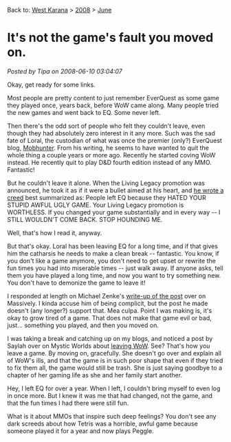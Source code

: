Back to: [West Karana](/posts/westkarana.md) > [2008](/posts/2008/westkarana.md) > [June](./westkarana.md)
# It's not the game's fault you moved on.

*Posted by Tipa on 2008-06-10 03:04:07*

Okay, get ready for some links.

Most people are pretty content to just remember EverQuest as some game they played once, years back, before WoW came along. Many people tried the new games and went back to EQ. Some never left.

Then there's the odd sort of people who felt they couldn't leave, even though they had absolutely zero interest in it any more. Such was the sad fate of Loral, the custodian of what was once the premier (only?) EverQuest blog, [Mobhunter](http://mobhunter.com/). From his writing, he seems to have wanted to quit the whole thing a couple years or more ago. Recently he started coving WoW instead. He recently quit to play D&D fourth edition instead of any MMO. Fantastic!

But he couldn't leave it alone. When the Living Legacy promotion was announced, he took it as if it were a bullet aimed at his heart, and [he wrote a creed](http://mobhunter.com/001566.html) best summarized as: People left EQ because they HATED YOUR STUPID AWFUL UGLY GAME. Your Living Legacy promotion is WORTHLESS. If you changed your game substantially and in every way -- I STILL WOULDN'T COME BACK. STOP HOUNDING ME.

Well, that's how I read it, anyway.

But that's okay. Loral has been leaving EQ for a long time, and if that gives him the catharsis he needs to make a clean break -- fantastic. You know, if you don't like a game anymore, you don't need to get upset or rewrite the fun times you had into miserable times -- just walk away. If anyone asks, tell them you have played a long time, and now you want to try something new. You don't have to demonize the game to leave it!

I responded at length on Michael Zenke's [write-up of the post](http://www.massively.com/2008/06/08/living-legacy-what-it-does-and-what-it-doesnt/) over on Massively. I kinda accuse him of being complicit, but the post he made doesn't (any longer?) support that. Mea culpa. Point I was making is, it's okay to grow tired of a game. That does not make that game evil or bad, just... something you played, and then you moved on.

I was taking a break and catching up on my blogs, and noticed a post by Saylah over on Mystic Worlds about [leaving WoW](http://notadiary.typepad.com/mysticworlds/2008/06/official-adeiu.html). See? That's how you leave a game. By moving on, gracefully. She doesn't go over and explain all of WoW's ills, and that the game is in such poor shape that even if they tried to fix them all, the game would still be trash. She is just saying goodbye to a chapter of her gaming life as she and her family start another.

Hey, I left EQ for over a year. When I left, I couldn't bring myself to even log in once more. But I knew it was me that had changed, not the game, and that the fun times I had there were still fun.

What is it about MMOs that inspire such deep feelings? You don't see any dark screeds about how Tetris was a horrible, awful game because someone played it for a year and now plays Peggle.



